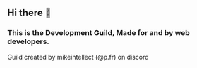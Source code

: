 ## Hi there 👋

### This is the Development Guild, Made for and by web developers.


Guild created by mikeintellect (@p.fr) on discord
